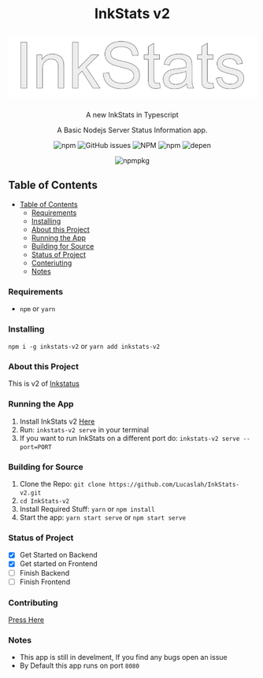 <h1 align="center">
<p>InkStats v2</p>
<img alt="npm" src="img/InkStats.png">
</h1>

<p align="center">
  A new InkStats in Typescript
</p>
<p align="center">
  A Basic Nodejs Server Status Information app.
  </p>
<p align="center">
  <img alt="npm" src="https://img.shields.io/npm/v/inkstats-v2">
  <img alt="GitHub issues" src="https://img.shields.io/github/issues/lucaslah/inkstats-v2">
  <img alt="NPM" src="https://img.shields.io/npm/l/inkstats-v2">
  <img alt="npm" src="https://img.shields.io/npm/dw/inkstats-v2">
  <img alt="depen" src="https://david-dm.org/Lucaslah/inkstats-v2.svg">
  </p>
  <p align="center">
  <img alt="npmpkg" src="https://nodei.co/npm/inkstats-v2.png" herf="https://npmjs.org/package/inkstats-v2">
  </p>

## Table of Contents
- [Table of Contents](#table-of-contents)
  - [Requirements](#requirements)
  - [Installing](#installing)
  - [About this Project](#about-this-project)
  - [Running the App](#running-the-app)
  - [Building for Source](#building-for-source)
  - [Status of Project](#status-of-project)
  - [Conteriuting](#conteriuting)
  - [Notes](#notes)

### Requirements
- `npm` or `yarn`

### Installing
`npm i -g inkstats-v2` or `yarn add inkstats-v2`

### About this Project
This is v2 of [Inkstatus](https://github.com/Lucaslah/InkStatus)

### Running the App
1. Install InkStats v2 [Here](#Installing)
2. Run: `inkstats-v2 serve` in your terminal
3. If you want to run InkStats on a different port do: `inkstats-v2 serve --port=PORT`

### Building for Source
1. Clone the Repo: `git clone https://github.com/Lucaslah/InkStats-v2.git`
2. `cd InkStats-v2`
3. Install Required Stuff: `yarn` or `npm install`
4. Start the app: `yarn start serve` or `npm start serve`

### Status of Project
- [x] Get Started on Backend
- [x] Get started on Frontend
- [ ] Finish Backend
- [ ] Finish Frontend

### Contributing
[Press Here](contributing.md)

### Notes
- This app is still in develment, If you find any bugs open an issue
- By Default this app runs on port `8080`
